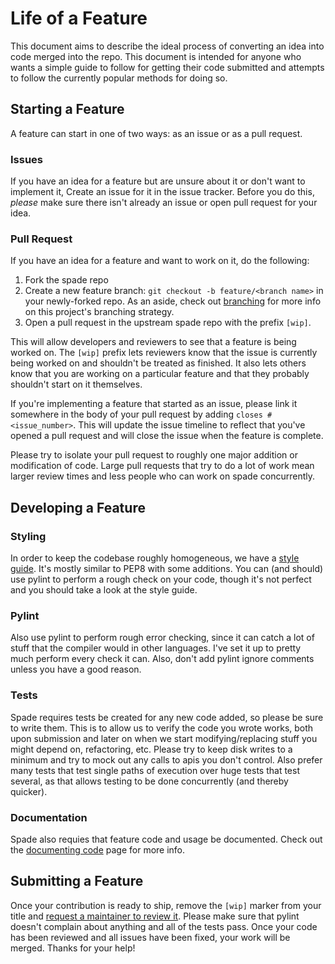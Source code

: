 # Life of a Feature
This document aims to describe the ideal process of converting an idea into
code merged into the repo.  This document is intended for anyone who wants a
simple guide to follow for getting their code submitted and attempts to follow
the currently popular methods for doing so.

## Starting a Feature
A feature can start in one of two ways: as an issue or as a pull request.

### Issues
If you have an idea for a feature but are unsure about it or don't want to
implement it, Create an issue for it in the issue tracker.  Before you do this,
*please* make sure there isn't already an issue or open pull request for your
idea.

### Pull Request
If you have an idea for a feature and want to work on it, do the following:

  1. Fork the spade repo
  2. Create a new feature branch: `git checkout -b feature/<branch name>` in
     your newly-forked repo.  As an aside, check out [branching][4] for more
     info on this project's branching strategy.
  3. Open a pull request in the upstream spade repo with the prefix `[wip]`.

This will allow developers and reviewers to see that a feature is being worked
on.  The `[wip]` prefix lets reviewers know that the issue is currently being
worked on and shouldn't be treated as finished.  It also lets others know that
you are working on a particular feature and that they probably shouldn't start
on it themselves.

If you're implementing a feature that started as an issue, please link it
somewhere in the body of your pull request by adding `closes #<issue_number>`.
This will update the issue timeline to reflect that you've opened a pull
request and will close the issue when the feature is complete.

Please try to isolate your pull request to roughly one major addition or
modification of code.  Large pull requests that try to do a lot of work mean
larger review times and less people who can work on spade concurrently.

## Developing a Feature
### Styling
In order to keep the codebase roughly homogeneous, we have a [style guide][1].
It's mostly similar to PEP8 with some additions.  You can (and should) use
pylint to perform a rough check on your code, though it's not perfect and you
should take a look at the style guide.

### Pylint
Also use pylint to perform rough error checking, since it can catch a lot of
stuff that the compiler would in other languages.  I've set it up to pretty much
perform every check it can.  Also, don't add pylint ignore comments unless you
have a good reason.

### Tests
Spade requires tests be created for any new code added, so please be sure to
write them.  This is to allow us to verify the code you wrote works, both upon
submission and later on when we start modifying/replacing stuff you might
depend on, refactoring, etc.  Please try to keep disk writes to a minimum and
try to mock out any calls to apis you don't control.  Also prefer many tests
that test single paths of execution over huge tests that test several, as that
allows testing to be done concurrently (and thereby quicker).

### Documentation
Spade also requies that feature code and usage be documented.  Check out the
[documenting code][2] page for more info.

## Submitting a Feature
Once your contribution is ready to ship, remove the `[wip]` marker from your
title and [request a maintainer to review it][3].  Please make sure that pylint
doesn't complain about anything and all of the tests pass.  Once your code has
been reviewed and all issues have been fixed, your work will be merged.  Thanks
for your help!

[1]: docs/dev/styleguide.md
[2]: docs/dev/documenting_code.md
[3]: https://github.com/blog/2291-introducing-review-requests
[4]: docs/dev/documenting_code.md
